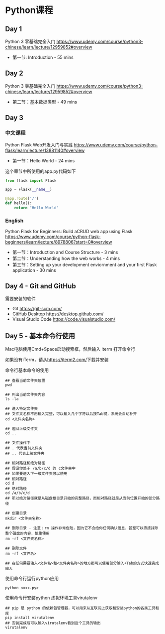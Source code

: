 # Python课程

## Day 1

Python 3 零基础完全入门
<https://www.udemy.com/course/python3-chinese/learn/lecture/12959852#overview>

- 第一节: Introduction - 55 mins

## Day 2

Python 3 零基础完全入门
<https://www.udemy.com/course/python3-chinese/learn/lecture/12959852#overview>

- 第二节：基本数据类型 - 49 mins

## Day 3

### 中文课程

Python Flask Web开发入门与实践
<https://www.udemy.com/course/python-flask/learn/lecture/13881140#overview>

- 第一节：Hello World - 24 mins

这个章节中所使用的app.py代码如下

```python
from flask import Flask

app = Flask(__name__)

@app.route('/')
def hello():
    return "Hello World"
```

### English

Python Flask for Beginners: Build aCRUD web app using Flask
<https://www.udemy.com/course/python-flask-beginners/learn/lecture/8978806?start=0#overview>

- 第一节：Introduction and Course Structure - 3 mins
- 第二节：Understanding how the web works - 4 mins
- 第三节：Setting up your development enviornment and your first Flask application - 30 mins

## Day 4 - Git and GitHub

需要安装的软件

- Git <https://git-scm.com/>
- GitHub Desktop <https://desktop.github.com/>
- Visual Studio Code <https://code.visualstudio.com/>

## Day 5 - 基本命令行使用

Mac电脑使用Cmd+Space启动搜索框，然后输入 iterm 打开命令行

如果没有iTerm，请从<https://iterm2.com/>下载并安装

命令行基本命令的使用

```shell
## 查看当前文件夹位置
pwd

## 列出当前文件夹内容
ls -la

## 进入特定文件夹
## 文件夹名称不用输入完整，可以输入几个字符以后按Tab键，系统会自动补齐
cd <文件夹名称>

## 返回上级文件夹
cd ..

## 文件操作中
## . 代表当前文件夹
## .. 代表上级文件夹

## 相对路径和绝对路径
## 假设你处于 /a/b/c/d 的 c文件夹中
## 如果要进入下一级文件夹可以使用
## 相对路径
cd d
## 绝对路径
cd /a/b/c/d
## 所以绝对路径就是从磁盘根目录开始的完整路径，而相对路径就是从当前位置开始的部分路径

## 创建目录
mkdir <文件夹名称>

## 删除目录 - 注意：rm 操作非常危险，因为它不会给你任何确认信息，甚至可以直接抹除整个磁盘的内容，慎重使用
rm -rf <文件夹名称>

## 删除文件
rm -rf <文件名>

## 在任何需要输入<文件名>和<文件夹名称>的地方都可以使用部分输入+Tab的方式快速完成输入
```

使用命令行运行python应用

```shell
python <xxx.py>
```

使用命令行安装python 虚拟环境工具virutalenv

```shell
## pip 是 python 的依赖包管理器，可以用来从互联网上获取和安装python的各类工具和库
pip install virutalenv
## 安装完成后可以输入virutalenv看到这个工具的输出
virutalenv
```
